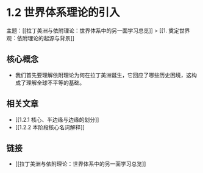 # 1.2 世界体系理论的引入

主题：[[拉丁美洲与依附理论：世界体系中的另一面学习总览]] > [[1. 奠定世界观：依附理论的起源与背景]]

## 核心概念

- 我们首先要理解依附理论为何在拉丁美洲诞生，它回应了哪些历史困境，这构成了理解全球不平等的基础。

## 相关文章

- [[1.2.1 核心、半边缘与边缘的划分]]
- [[1.2.2 本阶段核心名词解释]]

## 链接

- [[拉丁美洲与依附理论：世界体系中的另一面学习总览]]

